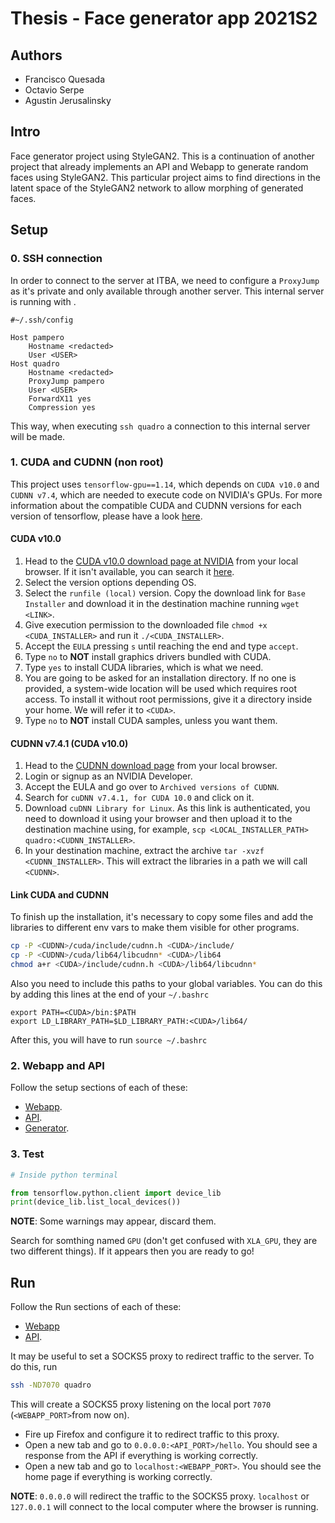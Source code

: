 # Thesis - Face generator app 2021S2

## Authors

- Francisco Quesada
- Octavio Serpe
- Agustin Jerusalinsky

## Intro

Face generator project using StyleGAN2. This is a continuation of another project that already
implements an API and Webapp to generate random faces using StyleGAN2.
This particular project aims to find directions in the latent space of the StyleGAN2 network
to allow morphing of generated faces.

## Setup

### 0. SSH connection

In order to connect to the server at ITBA, we need to configure a `ProxyJump` as it's private and only
available through another server. This internal server is running <redacted> with <redacted>.

```
#~/.ssh/config

Host pampero
    Hostname <redacted>
    User <USER>
Host quadro
    Hostname <redacted>
    ProxyJump pampero
    User <USER>
    ForwardX11 yes
    Compression yes
```

This way, when executing `ssh quadro` a connection to this internal server will be made.

### 1. CUDA and CUDNN (non root)

This project uses `tensorflow-gpu==1.14`, which depends on `CUDA v10.0` and `CUDNN v7.4`, which are needed to execute code
on NVIDIA's GPUs. For more information about the compatible CUDA and CUDNN versions for each version of tensorflow, please
have a look [here](https://www.tensorflow.org/install/source#gpu).

#### CUDA v10.0

1. Head to the [CUDA v10.0 download page at NVIDIA](https://developer.nvidia.com/cuda-10.0-download-archive) from your local browser. If it isn't available, you can search it [here](https://developer.nvidia.com/cuda-toolkit-archive).
2. Select the version options depending OS.
3. Select the `runfile (local)` version. Copy the download link for `Base Installer` and download it in the destination machine running `wget <LINK>`.
4. Give execution permission to the downloaded file `chmod +x <CUDA_INSTALLER>` and run it `./<CUDA_INSTALLER>`.
5. Accept the `EULA` pressing `s` until reaching the end and type `accept`.
6. Type `no` to **NOT** install graphics drivers bundled with CUDA.
7. Type `yes` to install CUDA libraries, which is what we need.
8. You are going to be asked for an installation directory. If no one is provided, a system-wide location will be used which requires root access. To install it without root permissions, give it a directory inside your home. We will refer it to `<CUDA>`.
9. Type `no` to **NOT** install CUDA samples, unless you want them.

#### CUDNN v7.4.1 (CUDA v10.0)

1. Head to the [CUDNN download page](https://developer.nvidia.com/rdp/cudnn-download) from your local browser.
2. Login or signup as an NVIDIA Developer.
3. Accept the EULA and go over to `Archived versions of CUDNN`.
4. Search for `cuDNN v7.4.1, for CUDA 10.0` and click on it.
5. Download `cuDNN Library for Linux`. As this link is authenticated, you need to download it using your browser and then upload it to the destination machine using, for example, `scp <LOCAL_INSTALLER_PATH> quadro:<CUDNN_INSTALLER>`.
6. In your destination machine, extract the archive `tar -xvzf <CUDNN_INSTALLER>`. This will extract the libraries in a path we will call `<CUDNN>`.

#### Link CUDA and CUDNN

To finish up the installation, it's necessary to copy some files and add the libraries to different env vars to make them visible for other programs.

```bash
cp -P <CUDNN>/cuda/include/cudnn.h <CUDA>/include/
cp -P <CUDNN>/cuda/lib64/libcudnn* <CUDA>/lib64
chmod a+r <CUDA>/include/cudnn.h <CUDA>/lib64/libcudnn*
```

Also you need to include this paths to your global variables. You can do this by adding this lines at the end of your `~/.bashrc`

```
export PATH=<CUDA>/bin:$PATH
export LD_LIBRARY_PATH=$LD_LIBRARY_PATH:<CUDA>/lib64/
```

After this, you will have to run `source ~/.bashrc`

### 2. Webapp and API

Follow the setup sections of each of these:

- [Webapp](./webapp/README.md#Setup).
- [API](./api/README.md#Setup).
- [Generator](./generator/README.md#Setup).

### 3. Test

```python
# Inside python terminal

from tensorflow.python.client import device_lib
print(device_lib.list_local_devices())
```

**NOTE**: Some warnings may appear, discard them.

Search for somthing named `GPU` (don't get confused with `XLA_GPU`, they are two different things). If it appears then you are ready to go!

## Run

Follow the Run sections of each of these:

- [Webapp](./webapp/README.md#Run)
- [API](./api/README.md#Run).

It may be useful to set a SOCKS5 proxy to redirect traffic to the server. To do this, run

```bash
ssh -ND7070 quadro
```

This will create a SOCKS5 proxy listening on the local port `7070` (`<WEBAPP_PORT>`from now on).

- Fire up Firefox and configure it to redirect traffic to this proxy.
- Open a new tab and go to `0.0.0.0:<API_PORT>/hello`. You should see a response from the API if everything is working correctly.
- Open a new tab and go to `localhost:<WEBAPP_PORT>`. You should see the home page if everything is working correctly.

**NOTE**: `0.0.0.0` will redirect the traffic to the SOCKS5 proxy. `localhost` or `127.0.0.1` will connect to the local computer where the browser is running.

